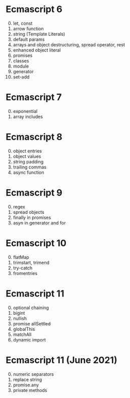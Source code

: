 # Ecmascript 6
00. let, const
01. arrow function
02. string (Template Literals)
03. default params
04. arrays and object destructuring, spread operator, rest
05. enhanced object literal
06. promises
07. classes
08. module
09. generator
10. set-add

# Ecmascript 7
00. exponential
01. array includes

# Ecmascript 8
00. object entries
01. object values
02. string padding
03. trailing commas
04. async function

# Ecmascript 9
00. regex
01. spread objects
02. finally in promises
03. asyn in generator and for

# Ecmascript 10
00. flatMap
01. trimstart, trimend
02. try-catch
03. fromentries

# Ecmascript 11
00. optional chaining
01. bigint
02. nullish
03. promise allSettled
04. globalThis
05. matchAll
06. dynamic import

# Ecmascript 11 (June 2021)
00. numeric separators
01. replace string
02. promise.any
03. private methods
